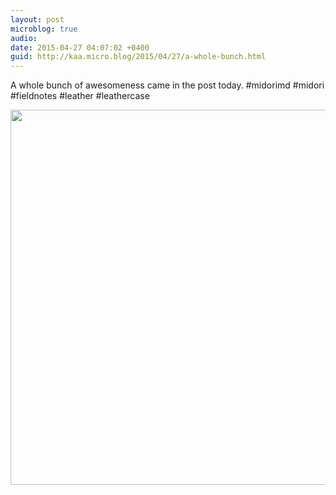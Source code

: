 ```yaml
---
layout: post
microblog: true
audio: 
date: 2015-04-27 04:07:02 +0400
guid: http://kaa.micro.blog/2015/04/27/a-whole-bunch.html
---
```

A whole bunch of awesomeness came in the post today. #midorimd #midori #fieldnotes #leather #leathercase

<img src="https://www.kaa.bz/uploads/2018/ddd29b446f.jpg" width="600" height="600" />
